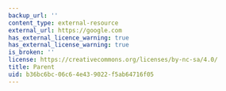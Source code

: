 ```yaml
---
backup_url: ''
content_type: external-resource
external_url: https://google.com
has_external_licence_warning: true
has_external_license_warning: true
is_broken: ''
license: https://creativecommons.org/licenses/by-nc-sa/4.0/
title: Parent
uid: b36bc6bc-06c6-4e43-9022-f5ab64716f05
---
```

